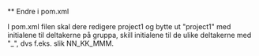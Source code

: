 ** Endre i pom.xml

I pom.xml filen skal dere redigere <artifactId>project1</artifactId> og bytte ut 
"project1" med initialene til deltakerne på gruppa, skill initialene til de ulike 
deltakerne med "_", dvs f.eks. slik NN_KK_MMM.